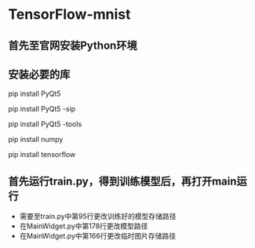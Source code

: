 # TensorFlow-mnist

## 首先至官网安装Python环境

## 安装必要的库

pip install PyQt5

pip install PyQt5 -sip

pip install PyQt5 -tools

pip install numpy

pip install tensorflow

## 首先运行train.py，得到训练模型后，再打开main运行

- 需要至train.py中第95行更改训练好的模型存储路径
- 在MainWidget.py中第178行更改模型路径
- 在MainWidget.py中第166行更改临时图片存储路径
